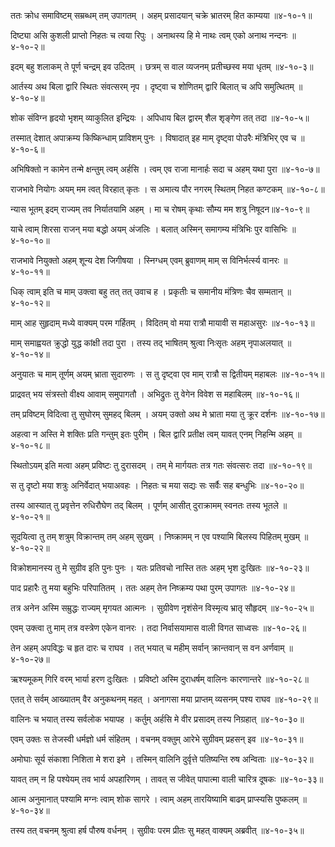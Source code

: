 ततः क्रोध समाविष्टम् सम्रब्धम् तम् उपागतम् ।
अहम् प्रसादयान् चक्रे भ्रातरम् हित काम्यया ॥४-१०-१॥

दिष्ट्या असि कुशली प्राप्तो निहतः च त्वया रिपुः ।
अनाथस्य हि मे नाथः त्वम् एको अनाथ नन्दनः ॥४-१०-२॥

इदम् बहु शलाकम् ते पूर्ण चन्द्रम् इव उदितम् ।
छत्रम् स वाल व्यजनम् प्रतीच्छस्व मया धृतम् ॥४-१०-३॥

आर्तस्य अथ बिला द्वारि स्थितः संवत्सरम् नृप ।
दृष्ट्वा च शोणितम् द्वारि बिलात् च अपि समुत्थितम् ॥४-१०-४॥

शोक संविग्न हृदयो भृशम् व्याकुलित इन्द्रियः ।
अपिधाय बिल द्वारम् शैल शृङ्गेण तत् तदा ॥४-१०-५॥

तस्मात् देशात् अपाक्रम्य किष्किन्धाम् प्राविशम् पुनः ।
विषादात् इह माम् दृष्ट्वा पोउरैः मंत्रिभिर् एव च ॥४-१०-६॥

अभिषिक्तो न कामेन तन्मे क्षन्तुम् त्वम् अर्हसि ।
त्वम् एव राजा मानार्हः सदा च अहम् यथा पुरा ॥४-१०-७॥

राजभावे नियोगः अयम् मम त्वत् विरहात् कृतः ।
स अमात्य पौर नगरम् स्थितम् निहत कण्टकम् ॥४-१०-८॥

न्यास भूतम् इदम् राज्यम् तव निर्यातयामि अहम् ।
मा च रोषम् कृथाः सौम्य मम शत्रु निषूदन॥४-१०-९॥

याचे त्वाम् शिरसा राजन् मया बद्धो अयम् अंजलिः ।
बलात् अस्मिन् समागम्य मंत्रिभिः पुर वासिभिः ॥४-१०-१०॥

राजभावे नियुक्तो अहम् शून्य देश जिगीषया ।
स्निग्धम् एवम् ब्रुवाणम् माम् स विनिर्भर्त्स्य वानरः ॥४-१०-११॥

धिक् त्वाम् इति च माम् उक्त्वा बहु तत् तत् उवाच ह ।
प्रकृतीः च समानीय मंत्रिणः चैव सम्मतान् ॥४-१०-१२॥

माम् आह सुहृदाम् मध्ये वाक्यम् परम गर्हितम् ।
विदितम् वो मया रात्रौ मायावी स महाअसुरः ॥४-१०-१३॥

माम् समाह्वयत क्रुद्धो युद्ध कांक्षी तदा पुरा ।
तस्य तद् भाषितम् श्रुत्वा निःसृतः अहम् नृपाअलयात् ॥४-१०-१४॥

अनुयातः च माम् तूर्णम् अयम् भ्राता सुदारुणः ।
स तु दृष्ट्वा एव माम् रात्रौ स द्वितीयम् महाबलः ॥४-१०-१५॥

प्राद्रवत् भय संत्रस्तो वीक्ष्य आवाम् समुपागतौ ।
अभिद्रुतः तु वेगेन विवेश स महाबिलम् ॥४-१०-१६॥

तम् प्रविष्टम् विदित्वा तु सुघोरम् सुमहद् बिलम् ।
अयम् उक्तो अथ मे भ्राता मया तु क्रूर दर्शनः ॥४-१०-१७॥

अहत्वा न अस्ति मे शक्तिः प्रति गन्तुम् इतः पुरीम् ।
बिल द्वारि प्रतीक्ष त्वम् यावत् एनम् निहन्मि अहम् ॥४-१०-१८॥

स्थितोऽयम् इति मत्वा अहम् प्रविष्टः तु दुरासदम् ।
तम् मे मार्गयतः तत्र गतः संवत्सरः तदा ॥४-१०-१९॥

स तु दृष्टो मया शत्रुः अनिर्वेदात् भयाअवहः ।
निहतः च मया सद्यः सः सर्वैः सह बन्धुभिः ॥४-१०-२०॥

तस्य आस्यात् तु प्रवृत्तेन रुधिरौघेण तद् बिलम् ।
पूर्णम् आसीत् दुराक्रामम् स्वनतः तस्य भूतले ॥४-१०-२१॥

सूदयित्वा तु तम् शत्रुम् विक्रान्तम् तम् अहम् सुखम् ।
निष्क्रामम् न एव पश्यामि बिलस्य पिहितम् मुखम् ॥४-१०-२२॥

विक्रोशमानस्य तु मे सुग्रीव इति पुनः पुनः ।
यतः प्रतिवचो नास्ति ततः अहम् भृश दुःखितः ॥४-१०-२३॥

पाद प्रहारैः तु मया बहुभिः परिपातितम् ।
ततः अहम् तेन निष्क्रम्य पथा पुरम् उपागतः ॥४-१०-२४॥

तत्र अनेन अस्मि सम्रुद्धः राज्यम् मृगयत आत्मनः ।
सुग्रीवेण नृशंसेन विस्मृत्य भ्रातृ सौहृदम् ॥४-१०-२५॥

एवम् उक्त्वा तु माम् तत्र वस्त्रेण एकेन वानरः ।
तदा निर्वासयामास वाली विगत साध्वसः ॥४-१०-२६॥

तेन अहम् अपविद्धः च हृत दारः च राघव ।
तत् भयात् च महीम् सर्वान् क्रान्तवान् स वन अर्णवाम् ॥४-१०-२७॥

ऋश्यमूकम् गिरि वरम् भार्या हरण दुःखितः ।
प्रविष्टो अस्मि दुराधर्षम् वालिनः कारणान्तरे ॥४-१०-२८॥

एतत् ते सर्वम् आख्यातम् वैर अनुकथनम् महत् ।
अनागसा मया प्राप्तम् व्यसनम् पश्य राघव ॥४-१०-२९॥

वालिनः च भयात् तस्य सर्वलोक भयापह ।
कर्तुम् अर्हसि मे वीर प्रसादम् तस्य निग्रहात् ॥४-१०-३०॥

एवम् उक्तः स तेजस्वी धर्मज्ञो धर्म संहितम् ।
वचनम् वक्तुम् आरेभे सुग्रीवम् प्रहसन् इव ॥४-१०-३१॥

अमोघाः सूर्य संकाशा निशिता मे शरा इमे ।
तस्मिन् वालिनि दुर्वृत्ते पतिष्यन्ति रुष अन्विताः ॥४-१०-३२॥

यावत् तम् न हि पश्येयम् तव भार्य अपहारिणम् ।
तावत् स जीवेत् पापात्मा वाली चारित्र दूषकः ॥४-१०-३३॥

आत्म अनुमानात् पश्यामि मग्नः त्वाम् शोक सागरे ।
त्वाम् अहम् तारयिष्यामि बाढम् प्राप्स्यसि पुष्कलम् ॥४-१०-३४॥

तस्य तत् वचनम् श्रुत्वा हर्ष पौरुष वर्धनम् ।
सुग्रीवः परम प्रीतः सु महत् वाक्यम् अब्रवीत् ॥४-१०-३५॥

